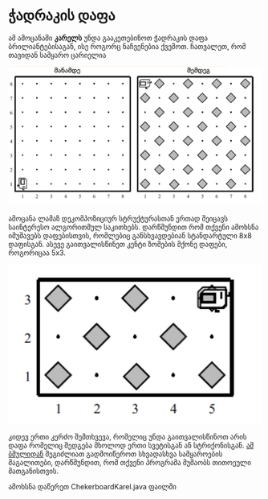 # ჭადრაკის დაფა

ამ ამოცანაში **კარელს** უნდა გააკეთებინოთ ჭადრაკის დაფა ბრილიანტებისაგან, ისე როგორც ნაჩვენებია ქვემოთ. ჩათვალეთ, რომ თავიდან სამყარო ცარიელია

![კარელის სამყარო](./../images/assignment3-1.png)

ამოცანა ლამაზ დეკომპოზიციურ სტრუქტურასთან ერთად შეიცავს საინტერესო ალგორითმულ საკითხებს. დარწმუნდით რომ თქვენი ამოხსნა იმუშავებს დაფებისთვის, რომლებიც განსხვავდებიან  სტანდარტული 8x8 დაფისგან. ასევე გაითვალისწინეთ კენტი ზომების მქონე დაფები, როგორიცაა 5x3.

![დაფა 5x3-ზე](./../images/assignment3-2.png)

კიდევ ერთი კერძო შემთხვევა, რომელიც უნდა გაითვალისწინოთ არის დაფა რომელიც შედგება მხოლოდ ერთი სვეტისგან ან სტრიქონისგან. [ამ ბმულიდან](https://drive.google.com/file/d/1dcY1hwf9PawBRJ9WZuD5xZn2h-cmfdKD/view?usp=share_link) შეგიძლიათ გადმოიწეროთ სხვადასხვა სამყაროების მაგალითები, დარწმუნდით, რომ თქვენი პროგრამა მუშაობს თითოეული მათგანისთვის.

ამოხსნა დაწერეთ ChekerboardKarel.java ფაილში
